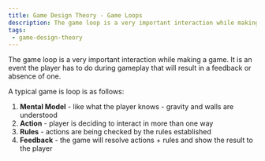 ```yaml
---
title: Game Design Theory - Game Loops
description: The game loop is a very important interaction while making a game.
tags:
 - game-design-theory
---
```


The game loop is a very important interaction while making a game. It is an event the player has to do during gameplay that will result in a feedback or absence of one.

A typical game is loop is as follows:

1. **Mental Model** - like what the player knows - gravity and walls are understood
2. **Action** - player is deciding to interact in more than one way
3. **Rules** - actions are being checked by the rules established
4. **Feedback** - the game will resolve actions + rules and show the result to the player